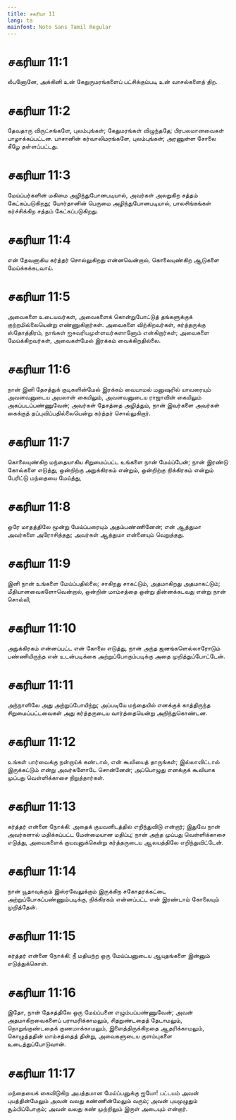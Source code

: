 ```yaml
---
title: சகரியா 11
lang: ta
mainfont: Noto Sans Tamil Regular
---
```


# சகரியா 11:1

லீபனோனே, அக்கினி உன் கேதுருமரங்களைப் பட்சிக்கும்படி உன் வாசல்களைத் திற.

# சகரியா 11:2

தேவதாரு விருட்சங்களே, புலம்புங்கள்; கேதுமரங்கள் விழுந்ததே; பிரபலமானவைகள் பாழாக்கப்பட்டன. பாசானின் கர்வாலிமரங்களே, புலம்புங்கள்; அரணுள்ள சோலை கீழே தள்ளப்பட்டது.

# சகரியா 11:3

மேய்ப்பர்களின் மகிமை அழிந்துபோனபடியால், அவர்கள் அலறுகிற சத்தம் கேட்கப்படுகிறது; யோர்தானின் பெருமை அழிந்துபோனபடியால், பாலசிங்கங்கள் கர்ச்சிக்கிற சத்தம் கேட்கப்படுகிறது.

# சகரியா 11:4

என் தேவனாகிய கர்த்தர் சொல்லுகிறது என்னவென்றால், கொலையுண்கிற ஆடுகளை மேய்க்கக்கடவாய்.

# சகரியா 11:5

அவைகளை உடையவர்கள், அவைகளைக் கொன்றுபோட்டுத் தங்களுக்குக் குற்றமில்லையென்று எண்ணுகிறார்கள். அவைகளை விற்கிறவர்கள், கர்த்தருக்கு ஸ்தோத்திரம், நாங்கள் ஐசுவரியமுள்ளவர்களானோம் என்கிறார்கள்; அவைகளை மேய்க்கிறவர்கள், அவைகள்மேல் இரக்கம் வைக்கிறதில்லை.

# சகரியா 11:6

நான் இனி தேசத்துக் குடிகளின்மேல் இரக்கம் வையாமல் மனுஷரில் யாவரையும் அவனவனுடைய அயலான் கையிலும், அவனவனுடைய ராஜாவின் கையிலும் அகப்படப்பண்ணுவேன்; அவர்கள் தேசத்தை அழித்தும், நான் இவர்களை அவர்கள் கைக்குத் தப்புவிப்பதில்லையென்று கர்த்தர் சொல்லுகிறார்.

# சகரியா 11:7

கொலையுண்கிற மந்தையாகிய சிறுமைப்பட்ட உங்களை நான் மேய்ப்பேன்; நான் இரண்டு கோல்களை எடுத்து, ஒன்றிற்கு அநுக்கிரகம் என்றும், ஒன்றிற்கு நிக்கிரகம் என்றும் பேரிட்டு மந்தையை மேய்த்து,

# சகரியா 11:8

ஒரே மாதத்திலே மூன்று மேய்ப்பரையும் அதம்பண்ணினேன்; என் ஆத்துமா அவர்களை அரோசித்தது; அவர்கள் ஆத்துமா என்னையும் வெறுத்தது.

# சகரியா 11:9

இனி நான் உங்களை மேய்ப்பதில்லை; சாகிறது சாகட்டும், அதமாகிறது அதமாகட்டும்; மீதியானவைகளோவென்றால், ஒன்றின் மாம்சத்தை ஒன்று தின்னக்கடவது என்று நான் சொல்லி,

# சகரியா 11:10

அநுக்கிரகம் என்னப்பட்ட என் கோலை எடுத்து, நான் அந்த ஜனங்களெல்லாரோடும் பண்ணியிருந்த என் உடன்படிக்கை அற்றுப்போகும்படிக்கு அதை முறித்துப்போட்டேன்.

# சகரியா 11:11

அந்நாளிலே அது அற்றுப்போயிற்று; அப்படியே மந்தையில் எனக்குக் காத்திருந்த சிறுமைப்பட்டவைகள் அது கர்த்தருடைய வார்த்தையென்று அறிந்துகொண்டன.

# சகரியா 11:12

உங்கள் பார்வைக்கு நன்றாய்க் கண்டால், என் கூலியைத் தாருங்கள்; இல்லாவிட்டால் இருக்கட்டும் என்று அவர்களோடே சொன்னேன்; அப்பொழுது எனக்குக் கூலியாக முப்பது வெள்ளிக்காசை நிறுத்தார்கள்.

# சகரியா 11:13

கர்த்தர் என்னை நோக்கி: அதைக் குயவனிடத்தில் எறிந்துவிடு என்றார்; இதுவே நான் அவர்களால் மதிக்கப்பட்ட மேன்மையான மதிப்பு; நான் அந்த முப்பது வெள்ளிக்காசை எடுத்து, அவைகளைக் குயவனுக்கென்று கர்த்தருடைய ஆலயத்திலே எறிந்துவிட்டேன்.

# சகரியா 11:14

நான் யூதாவுக்கும் இஸ்ரவேலுக்கும் இருக்கிற சகோதரக்கட்டை அற்றுப்போகப்பண்ணும்படிக்கு, நிக்கிரகம் என்னப்பட்ட என் இரண்டாம் கோலையும் முறித்தேன்.

# சகரியா 11:15

கர்த்தர் என்னை நோக்கி: நீ மதியற்ற ஒரு மேய்ப்பனுடைய ஆயுதங்களை இன்னும் எடுத்துக்கொள்.

# சகரியா 11:16

இதோ, நான் தேசத்திலே ஒரு மேய்ப்பனை எழும்பப்பண்ணுவேன்; அவன் அதமாகிறவைகளைப் பராமரிக்காமலும், சிதறுண்டதைத் தேடாமலும், நொறுங்குண்டதைக் குணமாக்காமலும், இளைத்திருக்கிறதை ஆதரிக்காமலும், கொழுத்ததின் மாம்சத்தைத் தின்று, அவைகளுடைய குளம்புகளை உடைத்துப்போடுவான்.

# சகரியா 11:17

மந்தையைக் கைவிடுகிற அபத்தமான மேய்ப்பனுக்கு ஐயோ! பட்டயம் அவன் புயத்தின்மேலும் அவன் வலது கண்ணின்மேலும் வரும்; அவன் புயமுழுதும் சூம்பிப்போகும்; அவன் வலது கண் முற்றிலும் இருள் அடையும் என்றார்.

